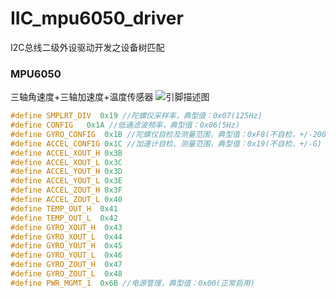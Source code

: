 # IIC_mpu6050_driver
I2C总线二级外设驱动开发之设备树匹配

### MPU6050
三轴角速度+三轴加速度+温度传感器
![引脚描述图](https://img-blog.csdnimg.cn/2a1021e931444a198012b15b2680ad24.png)

```c
#define SMPLRT_DIV  0x19 //陀螺仪采样率，典型值：0x07(125Hz)
#define CONFIG   0x1A //低通滤波频率，典型值：0x06(5Hz)
#define GYRO_CONFIG  0x1B //陀螺仪自检及测量范围，典型值：0xF8(不自检，+/-2000deg/s)
#define ACCEL_CONFIG 0x1C //加速计自检、测量范围，典型值：0x19(不自检，+/-G)
#define ACCEL_XOUT_H 0x3B
#define ACCEL_XOUT_L 0x3C
#define ACCEL_YOUT_H 0x3D
#define ACCEL_YOUT_L 0x3E
#define ACCEL_ZOUT_H 0x3F
#define ACCEL_ZOUT_L 0x40
#define TEMP_OUT_H  0x41
#define TEMP_OUT_L  0x42
#define GYRO_XOUT_H  0x43
#define GYRO_XOUT_L  0x44
#define GYRO_YOUT_H  0x45
#define GYRO_YOUT_L  0x46
#define GYRO_ZOUT_H  0x47
#define GYRO_ZOUT_L  0x48
#define PWR_MGMT_1  0x6B //电源管理，典型值：0x00(正常启用)
```

